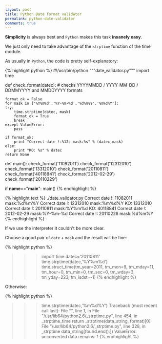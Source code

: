 ```yaml
---
layout: post
title: Python Date format validator
permalink: python-date-validator
comments: true
---
```



**Simplicity** is always best and `Python` makes this task **insanely easy**.

We just only need to take advantage of the `strptime` function of the time module.

As usually in `Python`, the code is pretty self-explanatory:

{% highlight python %}
#!/usr/bin/python
"""date_validator.py"""
import time

def check_format(datec):
    # checks YYYYMMDD / YYYY-MM-DD / DDMMYYYY and MMDDYYYY formats

    format_ok = False
    for mask in ['%Y%m%d','%Y-%m-%d','%d%m%Y','%m%d%Y']:
    try:
        time.strptime(datec, mask)
        format_ok = True
        break
    except ValueError:
        pass

    if format_ok:
        print "Correct date !:%12s mask:%s" % (datec,mask)
    else:
        print "KO: %s" % datec
    return None

def main():
    check_format('11082011')
    check_format('12312010')
    check_format('13312010')
    check_format('20110811')
    check_format('40118841')
    check_format('2012-02-29')
    check_format('20110229')

if __name__=="__main__":
    main()
{% endhighlight %}


{% highlight text %}
./date_validator.py
Correct date !:    11082011 mask:%d%m%Y
Correct date !:    12312010 mask:%m%d%Y
KO: 13312010
Correct date !:    20110811 mask:%Y%m%d
KO: 40118841
Correct date !:  2012-02-29 mask:%Y-%m-%d
Correct date !:    20110229 mask:%d%m%Y
{% endhighlight %}

If we use the interpreter it couldn't be more clear.

Choose a good pair of `date` + `mask` and the result will be fine:

{% highlight python %}
>>> import time
>>> datec='20110811'
>>> time.strptime(datec,'%Y%m%d')
time.struct_time(tm_year=2011, tm_mon=8, tm_mday=11, tm_hour=0, tm_min=0, tm_sec=0, tm_wday=3, tm_yday=223, tm_isdst=-1)
{% endhighlight %}

Otherwise:

{% highlight python %}
>>> time.strptime(datec,'%m%d%Y')
Traceback (most recent call last):
File "<stdin>", line 1, in <module>
File "/usr/lib64/python2.6/_strptime.py", line 454, in _strptime_time
return _strptime(data_string, format)[0]
File "/usr/lib64/python2.6/_strptime.py", line 328, in _strptime
data_string[found.end():])
ValueError: unconverted data remains: 1
{% endhighlight %}

